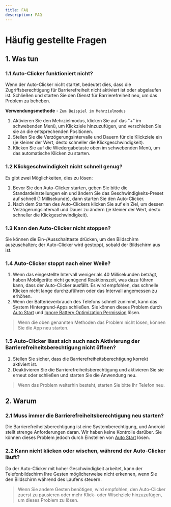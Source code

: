 ```yaml
---
title: FAQ
description: FAQ
---
```


# Häufig gestellte Fragen

## 1. Was tun

### 1.1 Auto-Clicker funktioniert nicht?

Wenn der Auto-Clicker nicht startet, bedeutet dies, dass die Zugriffsberechtigung für Barrierefreiheit nicht aktiviert ist oder abgelaufen ist. Schließen und starten Sie den Dienst für Barrierefreiheit neu, um das Problem zu beheben.

**Verwendungsmethode** - `Zum Beispiel im Mehrzielmodus`

1. Aktivieren Sie den Mehrzielmodus, klicken Sie auf das "+" im schwebenden Menü, um Klickziele hinzuzufügen, und verschieben Sie sie an die entsprechenden Positionen.
2. Stellen Sie die Verzögerungsintervalle und Dauern für die Klickziele ein (je kleiner der Wert, desto schneller die Klickgeschwindigkeit).
3. Klicken Sie auf die Wiedergabetaste oben im schwebenden Menü, um das automatische Klicken zu starten.

### 1.2 Klickgeschwindigkeit nicht schnell genug?

Es gibt zwei Möglichkeiten, dies zu lösen:

1. Bevor Sie den Auto-Clicker starten, geben Sie bitte die Standardeinstellungen ein und ändern Sie das Geschwindigkeits-Preset auf schnell (1 Millisekunde), dann starten Sie den Auto-Clicker.
2. Nach dem Starten des Auto-Clickers klicken Sie auf ein Ziel, um dessen Verzögerungsintervall und Dauer zu ändern (je kleiner der Wert, desto schneller die Klickgeschwindigkeit).

### 1.3 Kann den Auto-Clicker nicht stoppen?

Sie können die Ein-/Ausschalttaste drücken, um den Bildschirm auszuschalten; der Auto-Clicker wird gestoppt, sobald der Bildschirm aus ist.

### 1.4 Auto-Clicker stoppt nach einer Weile?

1. Wenn das eingestellte Intervall weniger als 40 Millisekunden beträgt, haben Mobilgeräte nicht genügend Reaktionszeit, was dazu führen kann, dass der Auto-Clicker ausfällt. Es wird empfohlen, das schnelle Klicken nicht lange durchzuführen oder das Intervall angemessen zu erhöhen.
2. Wenn der Batterieverbrauch des Telefons schnell zunimmt, kann das System Hintergrund-Apps schließen. Sie können dieses Problem durch [Auto Start](https://dontkillmyapp.com/) und [Ignore Battery Optimization Permission](https://dontkillmyapp.com/) lösen.

> Wenn die oben genannten Methoden das Problem nicht lösen, können Sie die App neu starten.

### 1.5 Auto-Clicker lässt sich auch nach Aktivierung der Barrierefreiheitsberechtigung nicht öffnen?

1. Stellen Sie sicher, dass die Barrierefreiheitsberechtigung korrekt aktiviert ist.
2. Deaktivieren Sie die Barrierefreiheitsberechtigung und aktivieren Sie sie erneut oder schließen und starten Sie die Anwendung neu.

> Wenn das Problem weiterhin besteht, starten Sie bitte Ihr Telefon neu.

## 2. Warum

### 2.1 Muss immer die Barrierefreiheitsberechtigung neu starten?

Die Barrierefreiheitsberechtigung ist eine Systemberechtigung, und Android stellt strenge Anforderungen daran. Wir haben keine Kontrolle darüber.
Sie können dieses Problem jedoch durch Einstellen von [Auto Start](https://dontkillmyapp.com/) lösen.

### 2.2 Kann nicht klicken oder wischen, während der Auto-Clicker läuft?

Da der Auto-Clicker mit hoher Geschwindigkeit arbeitet, kann der Telefonbildschirm Ihre Gesten möglicherweise nicht erkennen, wenn Sie den Bildschirm während des Laufens steuern.

> Wenn Sie andere Gesten benötigen, wird empfohlen, den Auto-Clicker zuerst zu pausieren oder mehr Klick- oder Wischziele hinzuzufügen, um dieses Problem zu lösen.
